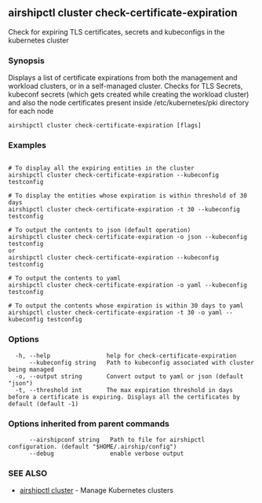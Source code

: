 ## airshipctl cluster check-certificate-expiration

Check for expiring TLS certificates, secrets and kubeconfigs in the kubernetes cluster

### Synopsis

Displays a list of certificate expirations from both the management and
workload clusters, or in a self-managed cluster. Checks for TLS Secrets,
kubeconf secrets (which gets created while creating the workload cluster) and
also the node certificates present inside /etc/kubernetes/pki directory for
each node

```
airshipctl cluster check-certificate-expiration [flags]
```

### Examples

```

# To display all the expiring entities in the cluster
airshipctl cluster check-certificate-expiration --kubeconfig testconfig

# To display the entities whose expiration is within threshold of 30 days
airshipctl cluster check-certificate-expiration -t 30 --kubeconfig testconfig

# To output the contents to json (default operation)
airshipctl cluster check-certificate-expiration -o json --kubeconfig testconfig
or
airshipctl cluster check-certificate-expiration --kubeconfig testconfig

# To output the contents to yaml
airshipctl cluster check-certificate-expiration -o yaml --kubeconfig testconfig

# To output the contents whose expiration is within 30 days to yaml
airshipctl cluster check-certificate-expiration -t 30 -o yaml --kubeconfig testconfig

```

### Options

```
  -h, --help                help for check-certificate-expiration
      --kubeconfig string   Path to kubeconfig associated with cluster being managed
  -o, --output string       Convert output to yaml or json (default "json")
  -t, --threshold int       The max expiration threshold in days before a certificate is expiring. Displays all the certificates by default (default -1)
```

### Options inherited from parent commands

```
      --airshipconf string   Path to file for airshipctl configuration. (default "$HOME/.airship/config")
      --debug                enable verbose output
```

### SEE ALSO

* [airshipctl cluster](airshipctl_cluster.md)	 - Manage Kubernetes clusters

